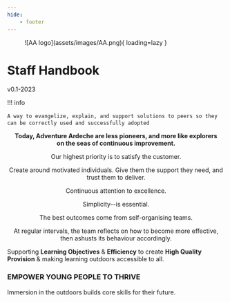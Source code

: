 ```yaml
---
hide:
    - footer
---
```


<figure markdown>
![AA logo](assets/images/AA.png){ loading=lazy }
</figure>

# Staff Handbook

v0.1-2023

!!! info

    A way to evangelize, explain, and support solutions to peers so they can be correctly used and successfully adopted

<div style="text-align:center">

**Today, Adventure Ardeche are less pioneers, and more like explorers on the seas of continuous improvement.**<br>

Our highest priority is to satisfy the customer.<br>

Create around motivated individuals. Give them the support they need, and trust them to deliver.<br>

Continuous attention to excellence.<br>

Simplicity--is essential.<br>

The best outcomes come from self-organising teams.<br>

At regular intervals, the team reflects on how to become more effective, then ashusts its behaviour accordingly.
</div>

Supporting **Learning Objectives** & **Efficiency** to create **High Quality Provision** & making learning outdoors accessible to all.

### EMPOWER YOUNG PEOPLE TO THRIVE

Immersion in the outdoors builds core skills for their future.
